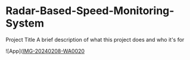 # Radar-Based-Speed-Monitoring-System
Project Title
A brief description of what this project does and who it's for

![App]([IMG-20240208-WA0020](https://github.com/user-attachments/assets/b0b7a635-89fb-4cbe-a5de-5957456b7e39)
